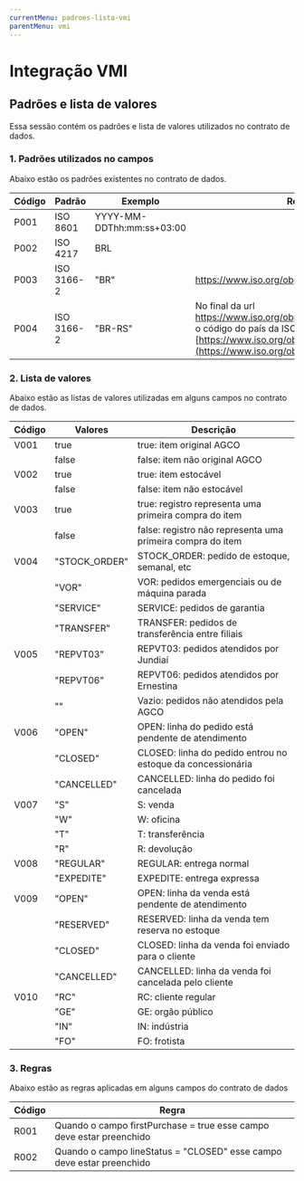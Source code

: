 ```yaml
---
currentMenu: padroes-lista-vmi
parentMenu: vmi
---
```



# Integração VMI

## Padrões e lista de valores
Essa sessão contém os padrões e lista de valores utilizados no contrato de dados.
### 1. Padrões utilizados no campos
Abaixo estão os padrões existentes no contrato de dados.

|Código|Padrão|Exemplo|Referência|
|------|------|-------|----------|
|P001	|ISO 8601|	YYYY-MM-DDThh:mm:ss+03:00|	 |
|P002	|ISO 4217|	BRL	 | |
|P003	|ISO 3166-2	|"BR"|	https://www.iso.org/obp/ui/#search/code/|
|P004	|ISO 3166-2|"BR-RS"	| No final da url https://www.iso.org/obp/ui/#iso:code:3166: coloque o código do país da ISO 3166-2. Exemplo: [https://www.iso.org/obp/ui/#iso:code:3166:**BR**](https://www.iso.org/obp/ui/#iso:code:3166:BR)|


### 2. Lista de valores
Abaixo estão as listas de valores utilizadas em alguns campos no contrato de dados.

|Código|Valores|Descrição|
|------|-------|---------|
|V001	|true|true: item original AGCO|
||false|false: item não original AGCO|
|V002	|true|true: item estocável|
| | false|false: item não estocável|
|V003	|true|true: registro representa uma primeira compra do item|
| | false|false: registro não representa uma primeira compra do item|
|V004	|"STOCK_ORDER" | STOCK_ORDER: pedido de estoque, semanal, etc|
||"VOR"|VOR: pedidos emergenciais ou de máquina parada|
||"SERVICE"|SERVICE: pedidos de garantia|
||"TRANSFER"|TRANSFER: pedidos de transferência entre filiais|
|V005	|"REPVT03"|REPVT03: pedidos atendidos por Jundiaí|
||"REPVT06"|REPVT06: pedidos atendidos por Ernestina|
||""|Vazio: pedidos não atendidos pela AGCO|
|V006	|"OPEN"|OPEN: linha do pedido está pendente de atendimento|
||"CLOSED"|CLOSED: linha do pedido entrou no estoque da concessionária|
||"CANCELLED"|CANCELLED: linha do pedido foi cancelada|
|V007	|"S"|S: venda|
||"W"|W: oficina|
||"T"|T: transferência|
||"R"|R: devolução|
|V008	|"REGULAR"|REGULAR: entrega normal|
||"EXPEDITE"|EXPEDITE: entrega expressa|
|V009	|"OPEN"|OPEN: linha da venda está pendente de atendimento|
||"RESERVED"|RESERVED: linha da venda tem reserva no estoque|
||"CLOSED"|CLOSED: linha da venda foi enviado para o cliente|
||"CANCELLED"|CANCELLED: linha da venda foi cancelada pelo cliente|
|V010	|"RC"|RC: cliente regular|
||"GE"|GE: orgão público|
||"IN"|IN: indústria|
||"FO"|FO: frotista|


### 3. Regras
Abaixo estão as regras aplicadas em alguns campos do contrato de dados

|Código|Regra|
|------|-----|
|R001	|Quando o campo firstPurchase = true esse campo deve estar preenchido|
|R002	|Quando o campo lineStatus = "CLOSED" esse campo deve estar preenchido|
